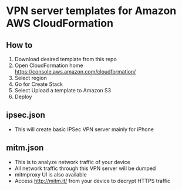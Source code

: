 # VPN server templates for Amazon AWS CloudFormation

## How to
1. Download desired template from this repo
2. Open CloudFormation home https://console.aws.amazon.com/cloudformation/
3. Select region
4. Go for Create Stack
5. Select Upload a template to Amazon S3
6. Deploy

## ipsec.json
* This will create basic IPSec VPN server mainly for iPhone

## mitm.json
* This is to analyze network traffic of your device
* All network traffic through this VPN server will be dumped
* mitmproxy UI is also available
* Access http://mitm.it/ from your device to decrypt HTTPS traffic
